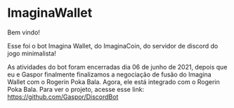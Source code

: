 # ImaginaWallet

Bem vindo!

Esse foi o bot Imagina Wallet, do ImaginaCoin, do servidor de discord do jogo minimalista!

As atividades do bot foram encerradas dia 06 de junho de 2021, depois que eu e Gaspor finalmente finalizamos a negociação de fusão do Imagina Wallet com o Rogerin Poka Bala. Agora, ele está integrado com o Rogerin Poka Bala. Para ver o projeto, acesse esse link: https://github.com/Gaspor/DiscordBot




